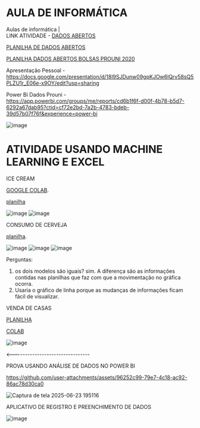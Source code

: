 # AULA DE INFORMÁTICA
Aulas de informática |  
LINK ATIVIDADE - [DADOS ABERTOS](https://fatecspgov-my.sharepoint.com/:u:/r/personal/maria_nascimento50_fatec_sp_gov_br/Documents/Arquivos%20de%20Chat%20do%20Microsoft%20Teams/DADOS%20ABERTOS.pbix?csf=1&web=1&e=7xDOKH)

[PLANILHA DE DADOS ABERTOS](https://fatecspgov-my.sharepoint.com/:x:/r/personal/maria_nascimento50_fatec_sp_gov_br/Documents/Microsoft%20Teams%20Chat%20Files/Quantidade%20de%20alunos%20estrangeiros%20por%20nacionalidade_2%C2%B0%20Semestre%202023-1.xlsx?d=w7f117f2db98945a1a1d071318bcbb5a4&csf=1&web=1&e=xHHqVi)

[PLANILHA DADOS ABERTOS BOLSAS PROUNI 2020](https://dadosabertos.mec.gov.br/images/conteudo/prouni/2020/ProuniRelatorioDadosAbertos2020.csv)

Apresentação Pessoal - https://docs.google.com/presentation/d/18l9SJDunw09gpKJOw6lQrv58sQ5PLZU1r_E06e-x9OY/edit?usp=sharing

Power Bi Dados Prouni - https://app.powerbi.com/groups/me/reports/cd6b1f6f-d00f-4b78-b5d7-6292a67dab95?ctid=cf72e2bd-7a2b-4783-bdeb-39d57b07f76f&experience=power-bi

![image](https://github.com/user-attachments/assets/1504d03c-3458-48d1-98b3-a3635efa4272)



# ATIVIDADE USANDO MACHINE LEARNING E EXCEL
ICE CREAM 

[GOOGLE COLAB](https://teams.microsoft.com/l/message/48:notes/1747694716179?context=%7B%22contextType%22%3A%22chat%22%2C%22oid%22%3A%228%3Aorgid%3Aeb0e9c29-cfb4-4409-899c-81a6e6ba5110%22%7D).

[planilha](https://fatecspgov-my.sharepoint.com/:x:/r/personal/maria_nascimento50_fatec_sp_gov_br/Documents/Ice%20Cream%201%20-%20Copiar.xlsx?d=w3d55f2b3212143dda882e996abc0536f&csf=1&web=1&e=rqznDg)


![image](https://github.com/user-attachments/assets/d0e9443b-060a-42c4-a96d-2a7fb6a161d3)
![image](https://github.com/user-attachments/assets/b0603f74-1dbe-4df7-b0b5-9983f38ef1bc)


CONSUMO DE CERVEJA

[planilha](https://fatecspgov-my.sharepoint.com/:x:/r/personal/maria_nascimento50_fatec_sp_gov_br/Documents/Consumo_cerveja%201.xlsx?d=wf9843fd795254d5d99df1477a3dc891d&csf=1&web=1&e=JCTAmX).

![image](https://github.com/user-attachments/assets/1bf2748c-4df3-464b-a140-1bf771c9b181)
![image](https://github.com/user-attachments/assets/aa4c63d9-59be-44cc-a375-ee4f0e23b8a5)
![image](https://github.com/user-attachments/assets/a8a47687-db8e-4e77-b774-e5a9b2122619)

Perguntas:
1) os dois modelos são iguais? sim. A diferença são as informações contidas nas planilhas que faz com que a movimentação no gráfica ocorra.
2) Usaria o gráfico de linha porque as mudanças de informações ficam fácil de visualizar.

VENDA DE CASAS

[PLANILHA](https://fatecspgov-my.sharepoint.com/:x:/g/personal/maria_nascimento50_fatec_sp_gov_br/EW2Kv4pZtGdAkNpTPgfNV0wBQ3lEpEqMVv8AXFWuh2UA5w)

[COLAB](https://colab.research.google.com/drive/1lAI1UxJoXL0Vf5eJAkS25wrsz9s9Xzln?usp=sharing)

![image](https://github.com/user-attachments/assets/71df87a0-7c9b-4c29-8a24-8b9e3691d811)

<--------------------------------

PROVA USANDO ANÁLISE DE DADOS NO POWER BI

https://github.com/user-attachments/assets/96252c99-79e7-4c18-ac92-86ac78d30ca0

![Captura de tela 2025-06-23 195116](https://github.com/user-attachments/assets/325e2ec5-08dc-491b-91a9-7eafceb5968c)

APLICATIVO DE REGISTRO E PREENCHIMENTO DE DADOS

![image](https://github.com/user-attachments/assets/a7424bc7-35fe-412c-b043-1d87716d9dd5)



